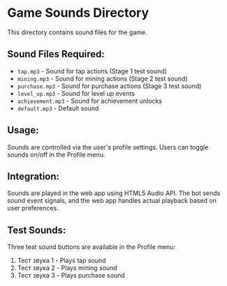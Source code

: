 # Game Sounds Directory

This directory contains sound files for the game.

## Sound Files Required:

- `tap.mp3` - Sound for tap actions (Stage 1 test sound)
- `mining.mp3` - Sound for mining actions (Stage 2 test sound)
- `purchase.mp3` - Sound for purchase actions (Stage 3 test sound)
- `level_up.mp3` - Sound for level up events
- `achievement.mp3` - Sound for achievement unlocks
- `default.mp3` - Default sound

## Usage:

Sounds are controlled via the user's profile settings. Users can toggle sounds on/off in the Profile menu.

## Integration:

Sounds are played in the web app using HTML5 Audio API. The bot sends sound event signals, and the web app handles actual playback based on user preferences.

## Test Sounds:

Three test sound buttons are available in the Profile menu:
1. Тест звука 1 - Plays tap sound
2. Тест звука 2 - Plays mining sound  
3. Тест звука 3 - Plays purchase sound

